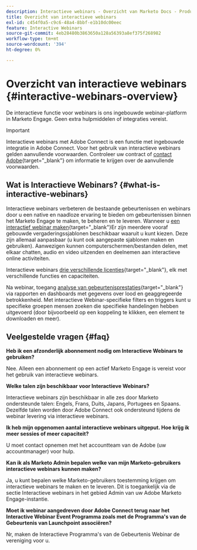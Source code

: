 ```yaml
---
description: Interactieve webinars - Overzicht van Marketo Docs - Productdocumentatie
title: Overzicht van interactieve webinars
exl-id: c454f0a5-c9c6-48a4-8bbf-e1b10dc00eec
feature: Interactive Webinars
source-git-commit: 4eb28480b3863650a128a56393a8ef375f268982
workflow-type: tm+mt
source-wordcount: '394'
ht-degree: 0%

---
```


# Overzicht van interactieve webinars {#interactive-webinars-overview}

De interactieve functie voor webinars is ons ingebouwde webinar-platform in Marketo Engage. Geen extra hulpmiddelen of integraties vereist.

>[!IMPORTANT]
>
>Interactieve webinars met Adobe Connect is een functie met ingebouwde integratie in Adobe Connect. Voor het gebruik van interactieve webinars gelden aanvullende voorwaarden. Controleer uw contract of [contact Adobe](https://nation.marketo.com/t5/support/ct-p/Support){target="_blank"} om informatie te krijgen over de aanvullende voorwaarden.

## Wat is Interactieve Webinars? {#what-is-interactive-webinars}

Interactieve webinars verbeteren de bestaande gebeurtenissen en webinars door u een native en naadloze ervaring te bieden om gebeurtenissen binnen het Marketo Engage te maken, te beheren en te leveren. Wanneer u [een interactief webinar maken](/help/marketo/product-docs/demand-generation/events/interactive-webinars/create-an-interactive-webinar.md){target="_blank"}Er zijn meerdere vooraf gebouwde vergaderingssjablonen beschikbaar waaruit u kunt kiezen. Deze zijn allemaal aanpasbaar (u kunt ook aangepaste sjablonen maken en gebruiken). Aanwezigen kunnen computerschermen/bestanden delen, met elkaar chatten, audio en video uitzenden en deelnemen aan interactieve online activiteiten.

Interactieve webinars [drie verschillende licenties](/help/marketo/product-docs/demand-generation/events/interactive-webinars/user-and-license-management.md){target="_blank"}, elk met verschillende functies en capaciteiten.

Na webinar, toegang [analyse van gebeurtenisprestaties](/help/marketo/product-docs/demand-generation/events/interactive-webinars/event-workflows.md){target="_blank"} via rapporten en dashboards met gegevens over lood en geaggregeerde betrokkenheid. Met interactieve Webinar-specifieke filters en triggers kunt u specifieke groepen mensen zoeken die specifieke handelingen hebben uitgevoerd (door bijvoorbeeld op een koppeling te klikken, een element te downloaden en meer).

## Veelgestelde vragen {#faq}

**Heb ik een afzonderlijk abonnement nodig om Interactieve Webinars te gebruiken?**

Nee. Alleen een abonnement op een actief Marketo Engage is vereist voor het gebruik van interactieve webinars.

**Welke talen zijn beschikbaar voor Interactieve Webinars?**

Interactieve webinars zijn beschikbaar in alle zes door Marketo ondersteunde talen: Engels, Frans, Duits, Japans, Portugees en Spaans. Dezelfde talen worden door Adobe Connect ook ondersteund tijdens de webinar levering via interactieve webinars.

**Ik heb mijn opgenomen aantal interactieve webinars uitgeput. Hoe krijg ik meer sessies of meer capaciteit?**

U moet contact opnemen met het accountteam van de Adobe (uw accountmanager) voor hulp.

**Kan ik als Marketo Admin bepalen welke van mijn Marketo-gebruikers interactieve webinars kunnen maken?**

Ja, u kunt bepalen welke Marketo-gebruikers toestemming krijgen om interactieve webinars te maken en te leveren. Dit is toegankelijk via de sectie Interactieve webinars in het gebied Admin van uw Adobe Marketo Engage-instantie.

**Moet ik webinar aangedreven door Adobe Connect terug naar het Interactive Webinar Event Programma zoals met de Programma&#39;s van de Gebeurtenis van Launchpoint associëren?**

Nr, maken de Interactieve Programma&#39;s van de Gebeurtenis Webinar de vereniging voor u.
